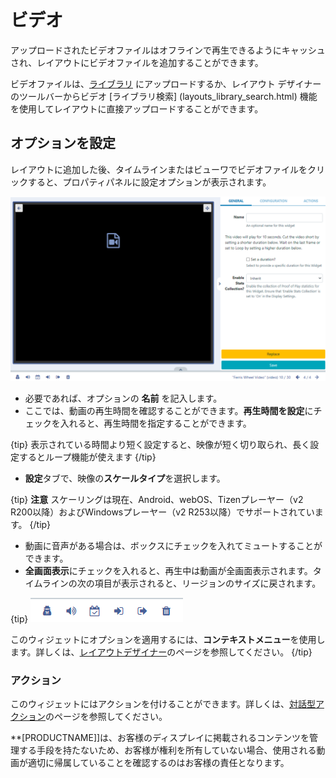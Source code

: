 <!--toc=widgets-->

# ビデオ

アップロードされたビデオファイルはオフラインで再生できるようにキャッシュされ、レイアウトにビデオファイルを追加することができます。

ビデオファイルは、[ライブラリ](media_library.html) にアップロードするか、レイアウト デザイナーのツールバーからビデオ [ライブラリ検索] (layouts_library_search.html) 機能を使用してレイアウトに直接アップロードすることができます。

## オプションを設定

レイアウトに追加した後、タイムラインまたはビューワでビデオファイルをクリックすると、プロパティパネルに設定オプションが表示されます。

![Edit Options](img\v3.1_media_video_options.png)

- 必要であれば、オプションの **名前** を記入します。
- ここでは、動画の再生時間を確認することができます。**再生時間を設定**にチェックを入れると、再生時間を指定することができます。

{tip}
表示されている時間より短く設定すると、映像が短く切り取られ、長く設定するとループ機能が使えます
{/tip}

- **設定**タブで、映像の**スケールタイプ**を選択します。

{tip}
**注意** スケーリングは現在、Android、webOS、Tizenプレーヤー（v2 R200以降）およびWindowsプレーヤー（v2 R253以降）でサポートされています。
{/tip} 

- 動画に音声がある場合は、ボックスにチェックを入れてミュートすることができます。
- **全画面表示**にチェックを入れると、再生中は動画が全画面表示されます。タイムラインの次の項目が表示されると、リージョンのサイズに戻されます。

{tip}
![Context Menu](img/v3.1_layouts_widgets_context_menu.png)

このウィジェットにオプションを適用するには、**コンテキストメニュー**を使用します。詳しくは、[レイアウトデザイナー](layouts_designer.html)のページを参照してください。
{/tip}

### アクション

このウィジェットにはアクションを付けることができます。詳しくは、[対話型アクション](layouts_interactive_actions.html)のページを参照してください。

**[PRODUCTNAME]]は、お客様のディスプレイに掲載されるコンテンツを管理する手段を持たないため、お客様が権利を所有していない場合、使用される動画が適切に帰属していることを確認するのはお客様の責任となります。
